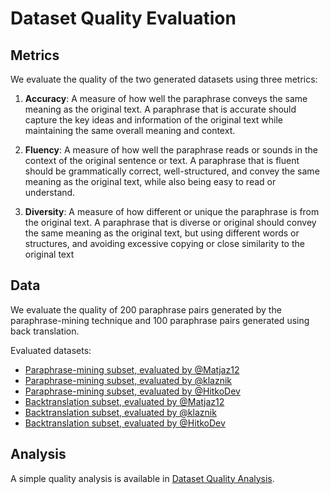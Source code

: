 # Dataset Quality Evaluation

## Metrics

We evaluate the quality of the two generated datasets using three metrics:

1. **Accuracy**: A measure of how well the paraphrase conveys the same meaning as the original text. A paraphrase that is accurate should capture the key ideas and information of the original text while maintaining the same overall meaning and context.

2. **Fluency**: A measure of how well the paraphrase reads or sounds in the context of the original sentence or text. A paraphrase that is fluent should be grammatically correct, well-structured, and convey the same meaning as the original text, while also being easy to read or understand.

3. **Diversity**: A measure of how different or unique the paraphrase is from the original text. A paraphrase that is diverse or original should convey the same meaning as the original text, but using different words or structures, and avoiding excessive copying or close similarity to the original text


## Data

We evaluate the quality of 200 paraphrase pairs generated by the paraphrase-mining technique and 100 paraphrase pairs generated using back translation.

Evaluated datasets:
+ [Paraphrase-mining subset, evaluated by @Matjaz12](./data_subsets/paraphrase_mining_subset0.csv)
+ [Paraphrase-mining subset, evaluated by @klaznik](./data_subsets/paraphrase_mining_subset1.csv)
+ [Paraphrase-mining subset, evaluated by @HitkoDev](./data_subsets/paraphrase_mining_subset2.csv)
+ [Backtranslation subset, evaluated by @Matjaz12](./data_subsets/backtranslation_subset0.csv)
+ [Backtranslation subset, evaluated by @klaznik](./data_subsets/backtranslation_subset1.csv)
+ [Backtranslation subset, evaluated by @HitkoDev](./data_subsets/backtranslation_subset2.csv)


## Analysis

A simple quality analysis is available in [Dataset Quality Analysis](./analysis.ipynb).
